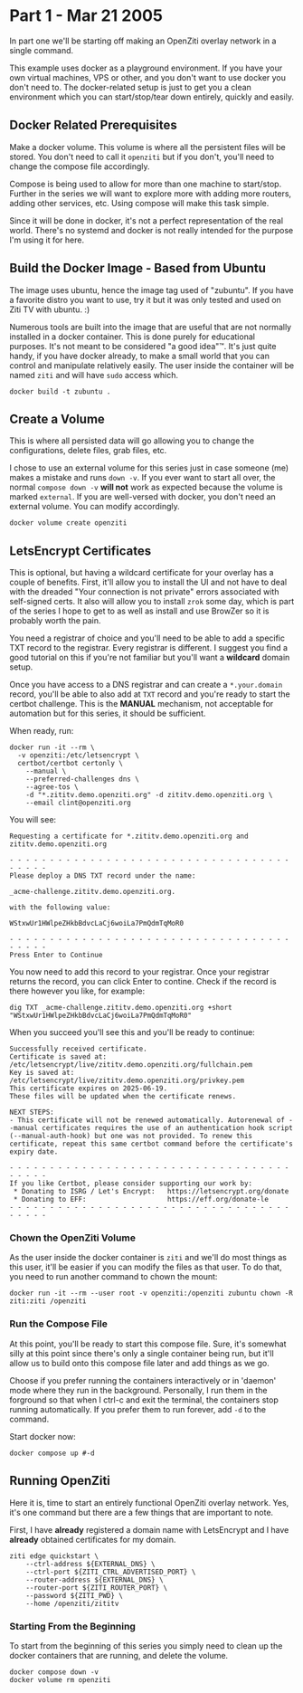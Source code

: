 # Part 1 - Mar 21 2005

In part one we'll be starting off making an OpenZiti overlay network in a single command.

This example uses docker as a playground environment. If you have your own virtual machines, VPS or other, and you don't want to use docker you don't need to. The docker-related setup is just to get you a clean environment which you can start/stop/tear down entirely, quickly and easily.

## Docker Related Prerequisites

Make a docker volume. This volume is where all the persistent files will be stored. You don't need to call it `openziti` but if you don't, you'll need to change the compose file accordingly. 

Compose is being used to allow for more than one machine to start/stop. Further in the series we will want to explore more with adding more routers, adding other services, etc. Using compose will make this task simple.

Since it will be done in docker, it's not a perfect representation of the real world. There's no systemd and docker is not really intended for the purpose I'm using it for here. 

## Build the Docker Image - Based from Ubuntu

The image uses ubuntu, hence the image tag used of "zubuntu". If you have a favorite distro you want to use, try it but it was only tested and used on Ziti TV with ubuntu. :)

Numerous tools are built into the image that are useful that are not normally installed in a docker container. This is done purely for educational purposes. It's not meant to be considered "a good idea"™. It's just quite handy, if you have docker already, to make a small world that you can control and manipulate relatively easily. The user inside the container will be named `ziti` and will have `sudo` access which.

```
docker build -t zubuntu .
```

## Create a Volume

This is where all persisted data will go allowing you to change the configurations, delete files, grab files, etc. 

I chose to use an external volume for this series just in case someone (me) makes a mistake and runs `down -v`. If you ever want to start all over, the normal `compose down -v` **will not** work as expected because the volume is marked `external`. If you are well-versed with docker, you don't need an external volume. You can modify accordingly.

```
docker volume create openziti
```

## LetsEncrypt Certificates

This is optional, but having a wildcard certificate for your overlay has a couple of benefits. First, it'll allow you to install the UI and not have to deal with the dreaded "Your connection is not private" errors associated with self-signed certs. It also will allow you to install `zrok` some day, which is part of the series I hope to get to as well as install and use BrowZer so it is probably worth the pain.

You need a registrar of choice and you'll need to be able to add a specific TXT record to the registrar. Every registrar is different. I suggest you find a good tutorial on this if you're not familiar but you'll want a **wildcard** domain setup.

Once you have access to a DNS registrar and can create a `*.your.domain` record, you'll be able to also add at `TXT` record and you're ready to start the certbot challenge. This is the __MANUAL__ mechanism, not acceptable for automation but for this series, it should be sufficient.

When ready, run:
```
docker run -it --rm \
  -v openziti:/etc/letsencrypt \
  certbot/certbot certonly \
    --manual \
    --preferred-challenges dns \
    --agree-tos \
    -d "*.zititv.demo.openziti.org" -d zititv.demo.openziti.org \
    --email clint@openziti.org
```

You will see:
```
Requesting a certificate for *.zititv.demo.openziti.org and zititv.demo.openziti.org

- - - - - - - - - - - - - - - - - - - - - - - - - - - - - - - - - - - - - - - -
Please deploy a DNS TXT record under the name:

_acme-challenge.zititv.demo.openziti.org.

with the following value:

WStxwUr1HWlpeZHkbBdvcLaCj6woiLa7PmQdmTqMoR0

- - - - - - - - - - - - - - - - - - - - - - - - - - - - - - - - - - - - - - - -
Press Enter to Continue
```

You now need to add this record to your registrar. Once your registrar returns the record, you can click Enter to contine. Check if the record is there however you like, for example:
```
dig TXT _acme-challenge.zititv.demo.openziti.org +short
"WStxwUr1HWlpeZHkbBdvcLaCj6woiLa7PmQdmTqMoR0"
```

When you succeed you'll see this and you'll be ready to continue:
```
Successfully received certificate.
Certificate is saved at: /etc/letsencrypt/live/zititv.demo.openziti.org/fullchain.pem
Key is saved at:         /etc/letsencrypt/live/zititv.demo.openziti.org/privkey.pem
This certificate expires on 2025-06-19.
These files will be updated when the certificate renews.

NEXT STEPS:
- This certificate will not be renewed automatically. Autorenewal of --manual certificates requires the use of an authentication hook script (--manual-auth-hook) but one was not provided. To renew this certificate, repeat this same certbot command before the certificate's expiry date.

- - - - - - - - - - - - - - - - - - - - - - - - - - - - - - - - - - - - - - - -
If you like Certbot, please consider supporting our work by:
 * Donating to ISRG / Let's Encrypt:   https://letsencrypt.org/donate
 * Donating to EFF:                    https://eff.org/donate-le
- - - - - - - - - - - - - - - - - - - - - - - - - - - - - - - - - - - - - - - -
```

### Chown the OpenZiti Volume

As the user inside the docker container is `ziti` and we'll do most things as this user, it'll be easier if you can modify the files as that user. To do that, you need to run another command to chown the mount:
```
docker run -it --rm --user root -v openziti:/openziti zubuntu chown -R ziti:ziti /openziti
```

### Run the Compose File

At this point, you'll be ready to start this compose file. Sure, it's somewhat silly at this point since there's only a single container being run, but it'll allow us to build onto this compose file later and add things as we go.

Choose if you prefer running the containers interactively or in 'daemon' mode where they run in the background. Personally, I run them in the forground so that when I ctrl-c and exit the terminal, the containers stop running automatically. If you prefer them to run forever, add `-d` to the command.

Start docker now:
```
docker compose up #-d
```

## Running OpenZiti

Here it is, time to start an entirely functional OpenZiti overlay network. Yes, it's one command but there are a few things that are important to note.

First, I have __already__ registered a domain name with LetsEncrypt and I have __already__ obtained certificates for my domain.
```
ziti edge quickstart \
    --ctrl-address ${EXTERNAL_DNS} \
    --ctrl-port ${ZITI_CTRL_ADVERTISED_PORT} \
    --router-address ${EXTERNAL_DNS} \
    --router-port ${ZITI_ROUTER_PORT} \
    --password ${ZITI_PWD} \
    --home /openziti/zititv
```

### Starting From the Beginning

To start from the beginning of this series you simply need to clean up the docker containers that are running, and delete the volume.
```
docker compose down -v
docker volume rm openziti
```




